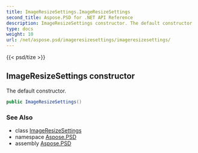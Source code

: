```yaml
---
title: ImageResizeSettings.ImageResizeSettings
second_title: Aspose.PSD for .NET API Reference
description: ImageResizeSettings constructor. The default constructor
type: docs
weight: 10
url: /net/aspose.psd/imageresizesettings/imageresizesettings/
---
```

{{< psd/tize >}}
## ImageResizeSettings constructor

The default constructor.

```csharp
public ImageResizeSettings()
```

### See Also

* class [ImageResizeSettings](../)
* namespace [Aspose.PSD](../../../aspose.psd/)
* assembly [Aspose.PSD](../../../)


